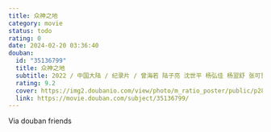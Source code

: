 ```yaml
---
title: 众神之地
category: movie
status: todo
rating: 0
date: 2024-02-20 03:36:40
douban:
  id: "35136799"
  title: 众神之地
  subtitle: 2022 / 中国大陆 / 纪录片 / 曾海若 陆子亮 沈世平 杨弘佳 杨翌舒 张可哲 周宇 / 刘琮
  rating: 9.2
  cover: https://img2.doubanio.com/view/photo/m_ratio_poster/public/p2875636481.jpg
  link: https://movie.douban.com/subject/35136799/
---
```


Via douban friends 
